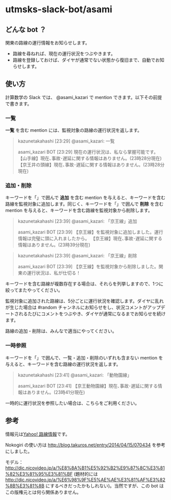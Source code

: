 # utmsks-slack-bot/asami

## どんな bot ？

関東の路線の運行情報をお知らせします。
- 路線を尋ねれば、現在の運行状況をつぶやきます。
- 路線を登録しておけば、ダイヤが通常でない状態から復旧まで、自動でお知らせします。

## 使い方

計算数学の Slack では、 @asami_kazari で mention できます。以下その前提で書きます。

### 一覧

**一覧** を含む mention には、監視対象の路線の運行状況を返します。

> kazunetakahashi [23:29] 
> @asami_kazari: 一覧
> 
> asami_kazari BOT [23:29] 
> 現在の運行状況は、私なら掌握可能です。
> 【山手線】現在､事故･遅延に関する情報はありません。(23時28分現在)
> 【京王井の頭線】現在､事故･遅延に関する情報はありません。(23時28分現在)

### 追加・削除

キーワードを「」で囲んで **追加** を含む mention を与えると、キーワードを含む路線を監視対象に追加します。同じく、キーワードを「」で囲んで **削除** を含む mention を与えると、キーワードを含む路線を監視対象から削除します。

> kazunetakahashi [23:39] 
> @asami_kazari: 「京王線」追加
> 
> asami_kazari BOT [23:39] 
> 【京王線】を監視対象に追加しました。運行情報は完璧に頭に入れましたから。
> 【京王線】現在､事故･遅延に関する情報はありません。(23時39分現在)

> kazunetakahashi [23:39] 
> @asami_kazari: 「京王線」削除
> 
> asami_kazari BOT [23:39] 
> 【京王線】を監視対象から削除しました。関東の運行状況は、私が仕切る！

キーワードを含む路線が複数存在する場合は、それらを列挙しますので、1つに絞ってまたやってください。

監視対象に追加された路線は、5分ごとに運行状況を確認します。ダイヤに乱れが生じた場合は #random チャンネルにお知らせをし、状況コメントがアップデートされるたびにコメントをつぶやき、ダイヤが通常になるまでお知らせを続けます。

路線の追加・削除は、みんなで適当にやってください。

### 一時参照

キーワードを「」で囲んで、一覧・追加・削除のいずれも含まない mention を与えると、キーワードを含む路線の運行状況を返します。

> kazunetakahashi [23:41] 
> @asami_kazari: 「動物園線」
> 
> asami_kazari BOT [23:41] 
> 【京王動物園線】現在､事故･遅延に関する情報はありません。(23時41分現在)

一時的に運行状況を参照したい場合は、こちらをご利用ください。

## 参考

情報元は[Yahoo! 路線情報](http://transit.yahoo.co.jp/)です。

Nokogiri の使い方は http://blog.takuros.net/entry/2014/04/15/070434 を参考にしました。

モデル：http://dic.nicovideo.jp/a/%E8%8A%B1%E5%92%B2%E9%87%8C%E3%81%82%E3%81%95%E3%81%BF (題材的には http://dic.nicovideo.jp/a/%E6%98%9F%E5%AE%AE%E3%81%AF%E3%82%8B%E3%81%8B にするべきだったかもしれない)。当然ですが、この bot はこの版権元とは何ら関係ありません。
